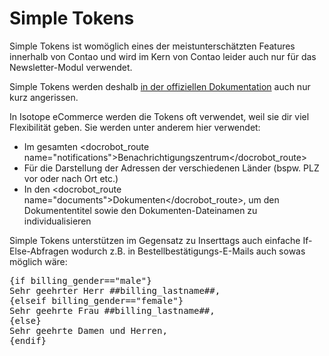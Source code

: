 # Simple Tokens

Simple Tokens ist womöglich eines der meistunterschätzten Features innerhalb von Contao und wird im Kern von Contao leider auch nur für das Newsletter-Modul verwendet.

Simple Tokens werden deshalb [in der offiziellen Dokumentation][1] auch nur kurz angerissen.

In Isotope eCommerce werden die Tokens oft verwendet, weil sie dir viel Flexibilität geben.
Sie werden unter anderem hier verwendet:

* Im gesamten <docrobot_route name="notifications">Benachrichtigungszentrum</docrobot_route>
* Für die Darstellung der Adressen der verschiedenen Länder (bspw. PLZ vor oder nach Ort etc.)
* In den <docrobot_route name="documents">Dokumenten</docrobot_route>, um den Dokumententitel sowie den Dokumenten-Dateinamen zu individualisieren

Simple Tokens unterstützen im Gegensatz zu Inserttags auch einfache If-Else-Abfragen wodurch z.B. in Bestellbestätigungs-E-Mails auch sowas möglich wäre:

<pre>
{if billing_gender=="male"}
Sehr geehrter Herr ##billing_lastname##,
{elseif billing_gender=="female"}
Sehr geehrte Frau ##billing_lastname##,
{else}
Sehr geehrte Damen und Herren,
{endif}
</pre>


[1]: https://contao.org/de/manual/3.2/managing-content.html#newsletter-personalisieren